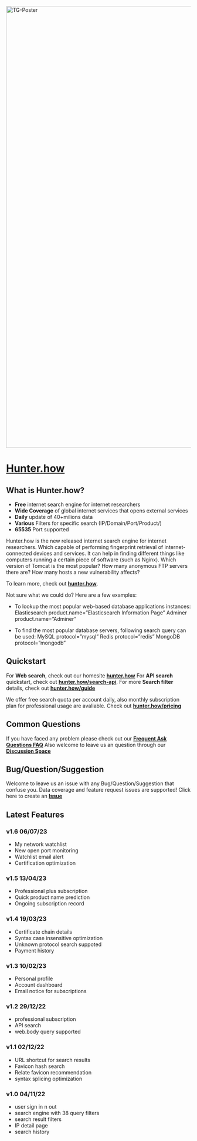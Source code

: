  <img width="1200" alt="TG-Poster" src="https://user-images.githubusercontent.com/112148057/231686830-4311a926-71f7-4814-b7de-a766c55138cf.png">


# [Hunter.how](https://hunter.how)

What is Hunter.how?
------------------

* **Free** internet search engine for internet researchers
* **Wide Coverage** of global internet services that opens external services
* **Daily** update of 40+milions data
* **Various** Filters for specific search (IP/Domain/Port/Product/)
* **65535** Port supported

Hunter.how is the new released internet search engine for internet researchers.
Which capable of performing fingerprint retrieval of internet-connected devices and services. 
It can help in finding different things like computers running a certain piece of software (such as Nginx). 
Which version of Tomcat is the most popular? 
How many anonymous FTP servers there are? 
How many hosts a new vulnerability affects?

To learn more, check out **[hunter.how](https://hunter.how)**.

Not sure what we could do? Here are a few examples:

* To lookup the most popular web-based database applications instances:
Elasticsearch product.name=”Elasticsearch Information Page”
Adminer product.name=”Adminer”

* To find the most popular database servers, following search query can be used:
MySQL protocol=”mysql”
Redis protocol=”redis”
MongoDB protocol=”mongodb”


Quickstart
----------
For **Web search**, check out our homesite **[hunter.how](https://hunter.how)**
For **API search** quickstart, check out
**[hunter.how/search-api](https://hunter.how/search-api)**.
For more **Search filter** details, check out
**[hunter.how/guide](https://hunter.how/guide)**

We offer free search quota per account daily, also monthly subscription plan for professional usage are avaliable.
Check out **[hunter.how/pricing](https://hunter.how/pricing)**


Common Questions
--------
If you have faced any problem please check out our **[Frequent Ask Questions FAQ](https://github.com/Hunter-How/Support/blob/main/FAQ.md)**
Also welcome to leave us an question through our **[Discussion Space](https://github.com/Hunter-How/Support/discussions)**


Bug/Question/Suggestion  
--------
Welcome to leave us an issue with any Bug/Question/Suggestion that confuse you. Data coverage and feature request issues are supported!
Click here to create an **[Issue](https://github.com/Hunter-How/Support/issues)**


Latest Features
--------
### v1.6 06/07/23
* My network watchlist
* New open port monitoring
* Watchlist email alert
* Certification optimization
  
### v1.5 13/04/23
* Professional plus subscription 
* Quick product name prediction
* Ongoing subscription record

### v1.4 19/03/23
* Certificate chain details
* Syntax case insensitive optimization
* Unknown protocol search suppoted
* Payment history

### v1.3 10/02/23
* Personal profile
* Account dashboard
* Email notice for subscriptions

### v1.2 29/12/22
* professional subscription
* API search
* web.body query supported

### v1.1 02/12/22
* URL shortcut for search results
* Favicon hash search
* Relate favicon recommendation
* syntax splicing optimization

### v1.0 04/11/22 
* user sign in n out
* search engine with 38 query filters
* search result filters
* IP detail page
* search history
